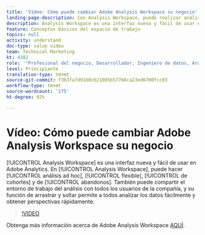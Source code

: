 ```yaml
---
title: 'Vídeo: Cómo puede cambiar Adobe Analysis Workspace su negocio'
landing-page-description: Con Analysis Workspace, puede realizar análisis específicos, análisis flexible, análisis de cohortes y análisis de abandonos.
description: Analysis Workspace es una interfaz nueva y fácil de usar en Adobe Analytics. En Analysis Workspace, puede hacer análisis ad hoc, flexible, de cohortes y de abandonos. También puede compartir el entorno de trabajo del análisis con todos los usuarios de la compañía, y su función de arrastrar y soltar permite a todos analizar los datos fácilmente y obtener perspectivas rápidamente.
feature: Conceptos básicos del espacio de trabajo
topics: null
activity: understand
doc-type: value video
team: Technical Marketing
kt: 4382
role: '"Profesional del negocio, Desarrollador, Ingeniero de datos, Arquitecto, Arquitecto de datos, Administrador, Líder"'
level: Principiante
translation-type: tm+mt
source-git-commit: f3b3fa7d91b0cb21005b57768ca23ed6700fcc03
workflow-type: tm+mt
source-wordcount: '175'
ht-degree: 92%

---
```



# Vídeo: Cómo puede cambiar Adobe Analysis Workspace su negocio

[!UICONTROL Analysis Workspace] es una interfaz nueva y fácil de usar en Adobe Analytics. En [!UICONTROL Analysis Workspace], puede hacer [!UICONTROL análisis ad hoc], [!UICONTROL flexible], [!UICONTROL de cohortes] y de [!UICONTROL abandonos]. También puede compartir el entorno de trabajo del análisis con todos los usuarios de la compañía, y su función de arrastrar y soltar permite a todos analizar los datos fácilmente y obtener perspectivas rápidamente.

>[!VIDEO](https://video.tv.adobe.com/v/31501/?quality=12)

Obtenga más información acerca de Adobe Analysis Workspace [AQUÍ](https://www.adobe.com/es/analytics/ad-hoc-analysis.html?sdid=T32PLYTV&amp;mv=search).
